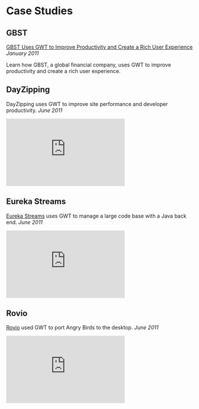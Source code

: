 Case Studies
===

## GBST

[GBST Uses GWT to Improve Productivity and Create a Rich User Experience](http://google-web-toolkit.googlecode.com/files/CaseStudy-GBST-Uses-GWT.pdf) _January 2011_

Learn how GBST, a global financial company, uses GWT to improve productivity and create a rich user experience.

## DayZipping

DayZipping uses GWT to improve site performance and developer productivity. _June 2011_

<iframe width="320" height="182" src="https://www.youtube.com/embed/6GhH5LGCsms" frameborder="0" allowfullscreen></iframe>

## Eureka Streams

[Eureka Streams](http://eurekastreams.org) uses GWT to manage a large code base with a Java back end. _June 2011_

<iframe width="320" height="182" src="https://www.youtube.com/embed/J5edp6mdvKs" frameborder="0" allowfullscreen></iframe>

## Rovio

[Rovio](http://rovio.com) used GWT to port Angry Birds to the desktop. _June 2011_

<iframe width="320" height="182" src="https://www.youtube.com/embed/7os4DImjK5U" frameborder="0" allowfullscreen></iframe>


